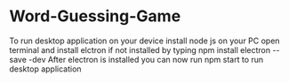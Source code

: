 # Word-Guessing-Game
To run desktop application on your device install node js on your PC
open terminal and install elctron if not installed by typing npm install electron --save -dev
After electron is installed you can now run npm start to run desktop application
